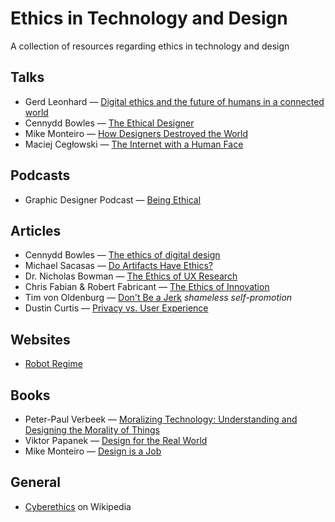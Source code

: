 Ethics in Technology and Design
======

A collection of resources regarding ethics in technology and design

## Talks

* Gerd Leonhard — [Digital ethics and the future of humans in a connected world](https://www.youtube.com/watch?v=bZn0IfOb61U)
* Cennydd Bowles — [The Ethical Designer](https://www.youtube.com/watch?v=SB_GDF-mKTE)
* Mike Monteiro — [How Designers Destroyed the World](https://vimeo.com/68470326)
* Maciej Cegłowski — [The Internet with a Human Face](https://vimeo.com/102717446)

## Podcasts

* Graphic Designer Podcast — [Being Ethical](http://graphicdesignerpodcast.com/ethical/)

## Articles

* Cennydd Bowles — [The ethics of digital design](http://www.designcouncil.org.uk/news-opinion/ethics-digital-design)
* Michael Sacasas — [Do Artifacts Have Ethics?](http://thefrailestthing.com/2014/11/29/do-artifacts-have-ethics/)
* Dr. Nicholas Bowman — [The Ethics of UX Research](http://www.uxbooth.com/articles/ethics-ux-research/)
* Chris Fabian & Robert Fabricant — [The Ethics of Innovation](http://www.ssireview.org/blog/entry/the_ethics_of_innovation)
* Tim von Oldenburg — [Don't Be a Jerk](https://medium.com/@sweeneytimm/dont-be-a-jerk-dd37117c9412) *shameless self-promotion*
* Dustin Curtis — [Privacy vs. User Experience](http://dcurt.is/privacy-vs-user-experience)

## Websites

* [Robot Regime](http://robotregime.com/)

## Books

* Peter-Paul Verbeek — [Moralizing Technology: Understanding and Designing the Morality of Things](http://www.amazon.com/Moralizing-Technology-Understanding-Designing-Morality/dp/0226852938)
* Viktor Papanek — [Design for the Real World](www.amazon.co.uk/Design-Real-World-Ecology-Social/dp/0500273588)
* Mike Monteiro — [Design is a Job](http://www.abookapart.com/products/design-is-a-job)

## General

* [Cyberethics](https://en.wikipedia.org/wiki/Cyberethics) on Wikipedia
